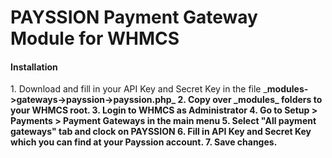 PAYSSION Payment Gateway Module for WHMCS
=================

<h4>Installation</h4>
1. Download and fill in your API Key and Secret Key in the file _<b>modules->gateways->payssion->payssion.php_<b>
2. Copy over _<b>modules</b>_ folders to your WHMCS root.
3. Login to WHMCS as Administrator
4. Go to Setup > Payments > Payment Gateways in the main menu
5. Select "All payment gateways" tab and clock on PAYSSION
6. Fill in API Key and Secret Key which you can find at your Payssion account.
7. Save changes.